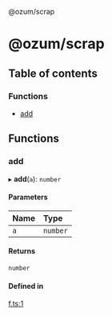 @ozum/scrap

# @ozum/scrap

## Table of contents

### Functions

- [add](README.md#add)

## Functions

### add

▸ **add**(`a`): `number`

#### Parameters

| Name | Type |
| :------ | :------ |
| `a` | `number` |

#### Returns

`number`

#### Defined in

[f.ts:1](https://github.com/ozum/scrap/blob/09fab3a/src/f.ts#L1)
